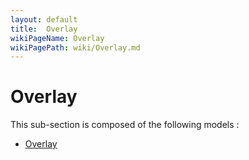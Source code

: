 ```yaml
---
layout: default
title:  Overlay
wikiPageName: Overlay
wikiPagePath: wiki/Overlay.md
---
```


# Overlay

This sub-section is composed of the following models :

* [Overlay](references#OverlayOverlay)

